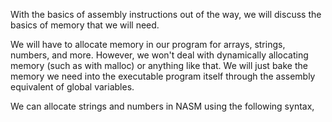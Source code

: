 With the basics of assembly instructions out of the way, we will discuss the basics of memory that we will need.

We will have to allocate memory in our program for arrays, strings, numbers, and more. However, we won't deal with dynamically allocating memory (such as with malloc) or anything like that. We will just bake the memory we need into the executable program itself through the assembly equivalent of global variables.

We can allocate strings and numbers in NASM using the following syntax,
